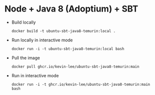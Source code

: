 # Node + Java 8 (Adoptium) + SBT

* Build locally
  ```shell
  docker build -t ubuntu-sbt-java8-temurin:local .
  ```

* Run locally in interactive mode
  ```shell
  docker run -i -t ubuntu-sbt-java8-temurin:local bash
  ```

* Pull the image
  ```shell
  docker pull ghcr.io/kevin-lee/ubuntu-sbt-java8-temurin:main
  ```

* Run in interactive mode
  ```shell
  docker run -i -t ghcr.io/kevin-lee/ubuntu-sbt-java8-temurin:main bash
  ```
